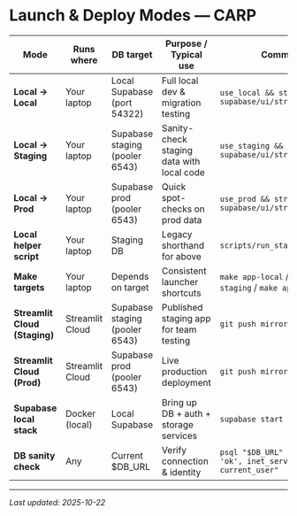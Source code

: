 
# Launch & Deploy Modes — CARP

| **Mode** | **Runs where** | **DB target** | **Purpose / Typical use** | **Command** |
|-----------|----------------|----------------|----------------------------|--------------|
| **Local → Local** | Your laptop | Local Supabase (port 54322) | Full local dev & migration testing | `use_local && streamlit run supabase/ui/streamlit_app.py` |
| **Local → Staging** | Your laptop | Supabase staging (pooler 6543) | Sanity-check staging data with local code | `use_staging && streamlit run supabase/ui/streamlit_app.py` |
| **Local → Prod** | Your laptop | Supabase prod (pooler 6543) | Quick spot-checks on prod data | `use_prod && streamlit run supabase/ui/streamlit_app.py` |
| **Local helper script** | Your laptop | Staging DB | Legacy shorthand for above | `scripts/run_staging.sh` |
| **Make targets** | Your laptop | Depends on target | Consistent launcher shortcuts | `make app-local` / `make app-staging` / `make app-prod` |
| **Streamlit Cloud (Staging)** | Streamlit Cloud | Supabase staging (pooler 6543) | Published staging app for team testing | `git push mirror HEAD:staging` |
| **Streamlit Cloud (Prod)** | Streamlit Cloud | Supabase prod (pooler 6543) | Live production deployment | `git push mirror HEAD:prod` |
| **Supabase local stack** | Docker (local) | Local Supabase | Bring up DB + auth + storage services | `supabase start` |
| **DB sanity check** | Any | Current $DB_URL | Verify connection & identity | `psql "$DB_URL" -Atc "select 'ok', inet_server_addr(), current_user"` |

---

_Last updated: 2025-10-22_
